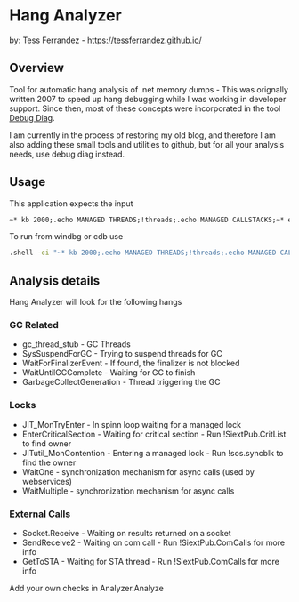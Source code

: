 # Hang Analyzer 

by: Tess Ferrandez - https://tessferrandez.github.io/

## Overview

Tool for automatic hang analysis of .net memory dumps - This was orignally written 2007 to speed up hang debugging while I was working in developer support.
Since then, most of these concepts were incorporated in the tool [Debug Diag](https://www.microsoft.com/en-us/download/confirmation.aspx?id=58210).

I am currently in the process of restoring my old blog, and therefore I am also adding these small tools and utilities to github, but for all your analysis needs, use debug diag instead.

## Usage

This application expects the input 
```cmd
~* kb 2000;.echo MANAGED THREADS;!threads;.echo MANAGED CALLSTACKS;~* e !clrstack
```

To run from windbg or cdb use  

```cmd
.shell -ci "~* kb 2000;.echo MANAGED THREADS;!threads;.echo MANAGED CALLSTACKS;~* e !clrstack" HangAnalyzer
```

## Analysis details 

Hang Analyzer will look for the following hangs

### GC Related

- gc_thread_stub - GC Threads
- SysSuspendForGC - Trying to suspend threads for GC
- WaitForFinalizerEvent - If found, the finalizer is not blocked
- WaitUntilGCComplete - Waiting for GC to finish
- GarbageCollectGeneration - Thread triggering the GC

### Locks

- JIT_MonTryEnter - In spinn loop waiting for a managed lock 
- EnterCriticalSection - Waiting for critical section - Run !SiextPub.CritList to find owner
- JITutil_MonContention - Entering a managed lock - Run !sos.syncblk to find the owner
- WaitOne - synchronization mechanism for async calls (used by webservices)
- WaitMultiple - synchronization mechanism for async calls
 
### External Calls

- Socket.Receive - Waiting on results returned on a socket
- SendReceive2 - Waiting on com call - Run !SiextPub.ComCalls for more info
- GetToSTA - Waiting for STA thread - Run !SiextPub.ComCalls for more info
 
Add your own checks in Analyzer.Analyze
 